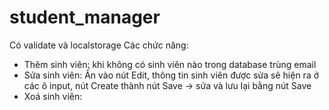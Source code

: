 # student_manager
Có validate và localstorage
Các chức năng: 
- Thêm sinh viên: khi không có sinh viên nào trong database trùng email
- Sửa sinh viên: Ấn vào nút Edit, thông tin sinh viên được sửa sẽ hiện ra ở các ô input, nút Create thành nút Save -> sửa và lưu lại bằng nút Save
- Xoá sinh viên: 
